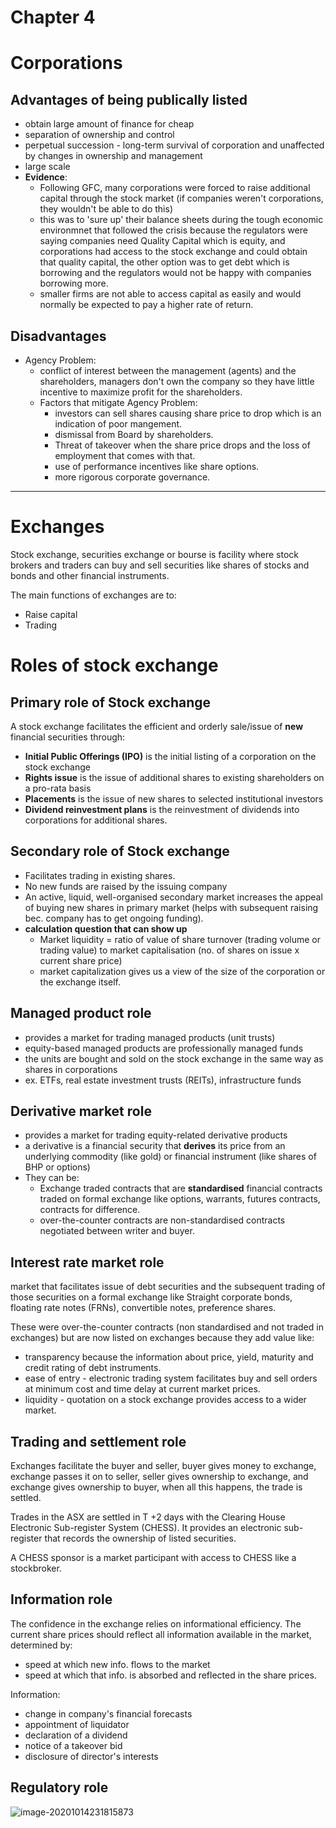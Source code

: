 # Chapter 4

# Corporations

## Advantages of being publically listed

* obtain large amount of finance for cheap
* separation of ownership and control
* perpetual succession - long-term survival of corporation and unaffected by changes in ownership and management
* large  scale
* **Evidence**:
	* Following GFC, many corporations were forced to raise additional capital through the stock market (if companies weren't corporations, they wouldn't be able to do this)
	* this was to 'sure up' their balance sheets during the tough economic environmnet that followed the crisis because the regulators were saying companies need Quality Capital which is equity, and corporations had access to the stock exchange and could obtain that quality capital, the other option was to get debt which is borrowing and the regulators would not be happy with companies borrowing more.
	* smaller firms are not able to access capital as easily and would normally be expected to pay a higher rate of return.



## Disadvantages

* Agency Problem:
	* conflict of interest between the management (agents) and the shareholders, managers don't own the company so they have little incentive to maximize profit for the shareholders.
	* Factors that mitigate Agency Problem:
		* investors can sell shares causing share price to drop which is an indication of poor mangement.
		* dismissal from Board by shareholders.
		* Threat of takeover when the share price drops and the loss of employment that comes with that.
		* use of performance incentives like share options.
		* more rigorous corporate governance. 



---

# Exchanges

Stock exchange, securities exchange or bourse is facility where stock brokers and traders can buy and sell securities like shares of stocks and bonds and other financial instruments.

The main functions of exchanges are to:

* Raise capital
* Trading

# Roles of stock exchange

## Primary role of Stock exchange

A stock exchange facilitates the efficient and orderly sale/issue of **new** financial securities through:

* **Initial Public Offerings (IPO)** is the initial listing of a corporation on the stock exchange
* **Rights issue** is the issue of additional shares to existing shareholders on a pro-rata basis
* **Placements** is the issue of new shares to selected institutional investors
* **Dividend reinvestment plans** is the reinvestment of dividends into corporations for additional shares. 



## Secondary role of Stock exchange

* Facilitates trading in existing shares.
* No new funds are raised by the issuing company
* An active, liquid, well-organised secondary market increases the appeal of buying new shares in primary market (helps with subsequent raising bec. company has to get ongoing funding).
* **calculation question that can show up**
	* Market liquidity = ratio of value of share turnover (trading volume or trading value) to market capitalisation (no. of shares on issue x current share price)
	* market capitalization gives us a view of the size of the corporation or the exchange itself.



## Managed product role

* provides a market for trading managed products (unit trusts)
* equity-based managed products are professionally managed funds
* the units are bought and sold on the stock exchange in the same way as shares in corporations
* ex. ETFs, real estate investment trusts (REITs), infrastructure funds



## Derivative market role

* provides a market for trading equity-related derivative products
* a derivative is a financial security that **derives** its price from an underlying commodity (like gold) or financial instrument (like shares of BHP or options)
* They can be:
	* Exchange traded contracts that are **standardised** financial contracts traded on formal exchange like options, warrants, futures contracts, contracts for difference.
	* over-the-counter contracts are non-standardised contracts negotiated between writer and buyer.



## Interest rate market role

market that facilitates issue of debt securities and the subsequent trading of those securities on a formal exchange like Straight corporate bonds, floating rate notes (FRNs), convertible notes, preference shares.

These were over-the-counter contracts (non standardised and not traded in exchanges) but are now listed on exchanges because they add value like:

* transparency because the information about price, yield, maturity and credit rating of debt instruments.
* ease of entry - electronic trading system facilitates buy and sell orders at minimum cost and time delay at current market prices.
* liquidity - quotation on a stock exchange provides access to a wider market.



## Trading and settlement role

Exchanges facilitate the buyer and seller, buyer gives money to exchange, exchange passes it on to seller, seller gives ownership to exchange, and exchange gives ownership to buyer, when all this happens, the trade is settled.

Trades in the ASX are settled in T +2 days with the Clearing House Electronic Sub-register System (CHESS). It provides an electronic sub-register that records the ownership of listed securities.

A CHESS sponsor is a market participant with access to CHESS like a stockbroker.



## Information role

The confidence in the exchange relies on informational efficiency. The current share prices should reflect all information available in the market, determined by:

* speed at which new info. flows to the market
* speed at which that info. is absorbed and reflected in the share prices.

Information:

* change in company's financial forecasts
* appointment of liquidator
* declaration of a dividend
* notice of a takeover bid
* disclosure of director's interests



## Regulatory role





![image-20201014231815873](C:\Users\subra\Documents\Notes\UNSW\20T3\1612fins\ch4_corporations_exchanges.assets\image-20201014231815873.png)